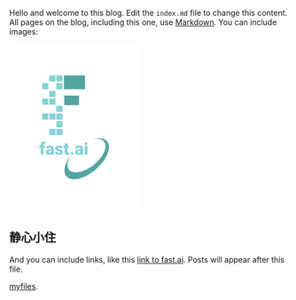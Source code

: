 Hello and welcome to this blog. Edit the `index.md` file to change this content. All pages on the blog, including this one, use [Markdown](https://guides.github.com/features/mastering-markdown/). You can include images:

![Image of fast.ai logo](images/logo.png)

## 静心小住

And you can include links, like this [link to fast.ai](https://www.fast.ai). Posts will appear after this file. 

[myfiles](https://lvgaojiangit.github.io/MyFiles.html).

